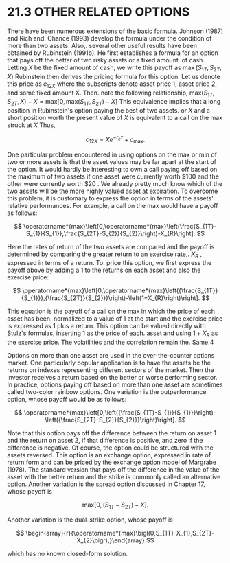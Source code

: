 # 21.3 OTHER RELATED OPTIONS

There have been numerous extensions of the basic formula. Johnson (1987) and Rich and. Chance (1993) develop the formula under the condition of more than two assets. Also,. several other useful results have been obtained by Rubinstein (1991b). He first establishes a formula for an option that pays off the better of two risky assets or a fixed amount. of cash. Letting $X$ be the fixed amount of cash, we write this payoff as $\operatorname*{max}\bigl(S_{1T},S_{2T},X\bigr)$ Rubinstein then derives the pricing formula for this option. Let us denote this price as $c_{12X}$ where the subscripts denote asset price 1, asset price 2, and some fixed amount X. Then. note the following relationship, $\mathrm{max}\big(S_{1T},S_{2T},X\big)-X=\mathrm{max}\big[0,\mathrm{max}\big(S_{1T},S_{2T}\big)-X\big]$ This equivalence implies that a long position in Rubinstein's option paying the best of two assets. or $X$ and a short position worth the present value of $X$ is equivalent to a call on the max struck at $X$ Thus,

$$
c_{12X}=X e^{-r_{c}\tau}+c_{\mathrm{max}}.
$$

One particular problem encountered in using options on the max or min of two or more assets is that the asset values may be far apart at the start of the option. It would hardly be interesting to own a call paying off based on the maximum of two assets if one asset were currently worth $\$100$ and the other were currently worth $\$20$ . We already pretty much know which of the two assets will be the more highly valued asset at expiration. To overcome this problem, it is customary to express the option in terms of the assets' relative performances. For example, a call on the max would have a payoff as follows:

$$
\operatorname*{max}\left[0,\operatorname*{max}\left(\frac{S_{1T}-S_{1}}{S_{1}},\frac{S_{2T}-S_{2}}{S_{2}}\right)-X_{R}\right].
$$

Here the rates of return of the two assets are compared and the payoff is determined by comparing the greater return to an exercise rate,. $X_{R}$ , expressed in terms of a return. To. price this option, we first express the payoff above by adding a 1 to the returns on each asset and also the exercise price:

$$
\operatorname*{max}\left[0,\operatorname*{max}\left({\frac{S_{1T}}{S_{1}}},{\frac{S_{2T}}{S_{2}}}\right)-\left(1+X_{R}\right)\right].
$$

This equation is the payoff of a call on the max in which the price of each asset has been.
normalized to a value of 1 at the start and the exercise price is expressed as 1 plus a return.
This option can be valued directly with Stulz's formulas, inserting 1 as the price of each.
asset and using $1+X_{R}$ as the exercise price. The volatilities and the correlation remain the.
Same.4

Options on more than one asset are used in the over-the-counter options market. One particularly popular application is to have the assets be the returns on indexes representing different sectors of the market. Then the investor receives a return based on the better or worse performing sector. In practice, options paying off based on more than one asset are sometimes called two-color rainbow options. One variation is the outperformance option, whose payoff would be as follows:

$$
\operatorname*{max}\left[0,\left({\frac{S_{1T}-S_{1}}{S_{1}}}\right)-\left({\frac{S_{2T}-S_{2}}{S_{2}}}\right)\right].
$$

Note that this option pays off the difference between the return on asset 1 and the return on asset 2, if that difference is positive, and zero if the difference is negative. Of course, the option could be structured with the assets reversed. This option is an exchange option, expressed in rate of return form and can be priced by the exchange option model of Margrabe (1978). The standard version that pays off the difference in the value of the asset with the better return and the strike is commonly called an alternative option. Another variation is the spread option discussed in Chapter 17, whose payoff is

$$
\mathrm{max}\big[0,\big(S_{1T}-S_{2T}\big)-X\big].
$$

Another variation is the dual-strike option, whose payoff is

$$
\begin{array}{r}{\operatorname*{max}\bigl(0,S_{1T}-X_{1},S_{2T}-X_{2}\bigr),}\end{array}
$$

which has no known closed-form solution.

